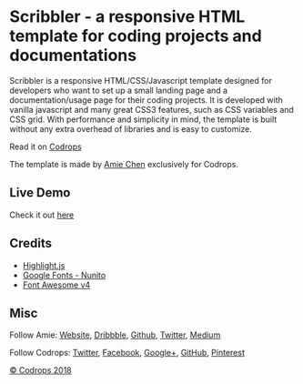 # Scribbler - a responsive HTML template for coding projects and documentations

Scribbler is a responsive HTML/CSS/Javascript template designed for developers who want to set up a small landing page and a documentation/usage page for their coding projects. It is developed with vanilla javascript and many great CSS3 features, such as CSS variables and CSS grid. With performance and simplicity in mind, the template is built without any extra overhead of libraries and is easy to customize.

Read it on [Codrops](https://tympanus.net/codrops/2018/01/12/freebie-scribbler-website-template-html-sketch/)

The template is made by [Amie Chen](https://www.amie-chen.com) exclusively for Codrops.

## Live Demo
Check it out [here](https://tympanus.net/Freebies/scribbler/)

## Credits
*   [Highlight.js](https://highlightjs.org/)
*   [Google Fonts - Nunito](https://fonts.google.com/specimen/Nunito+Sans)
*   [Font Awesome v4](http://fontawesome.io/)

## Misc

Follow Amie: [Website](https://www.amie-chen.com/), [Dribbble](http://www.dribbble.com/amiechen01), [Github](https://github.com/amiechen), [Twitter](https://twitter.com/hyper_yolo), [Medium](https://medium.com/@hyperyolo)

Follow Codrops: [Twitter](http://www.twitter.com/codrops), [Facebook](http://www.facebook.com/pages/Codrops/159107397912), [Google+](https://plus.google.com/101095823814290637419), [GitHub](https://github.com/codrops), [Pinterest](http://www.pinterest.com/codrops/)

[© Codrops 2018](http://www.codrops.com)

